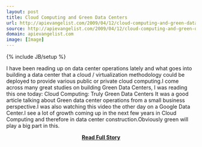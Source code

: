```yaml
---
layout: post
title: Cloud Computing and Green Data Centers
url: http://apievangelist.com/2009/04/12/cloud-computing-and-green-data-centers/
source: http://apievangelist.com/2009/04/12/cloud-computing-and-green-data-centers/
domain: apievangelist.com
image: [Image]
---
```

{% include JB/setup %}<p>I have been reading up on data center operations lately and what goes into building a data center that a cloud / virtualization methodology could be deployed to provide various public or private cloud computing.I come across many great studies on building Green Data Centers, I was reading this one today: Cloud Computing: Truly Green Data Centers
It was a good article talking about Green data center operations from a small business perspective.I was also watching this video the other day on a Google Data Center.I see a lot of growth coming up in the next few years in Cloud Computing and therefore in data center construction.Obviously green will play a big part in this.</p>
<center><p><a href="http://apievangelist.com/2009/04/12/cloud-computing-and-green-data-centers/" style='padding:25px; font-sze:18px; font-weight: bold;'>Read Full Story</a></p></center>
